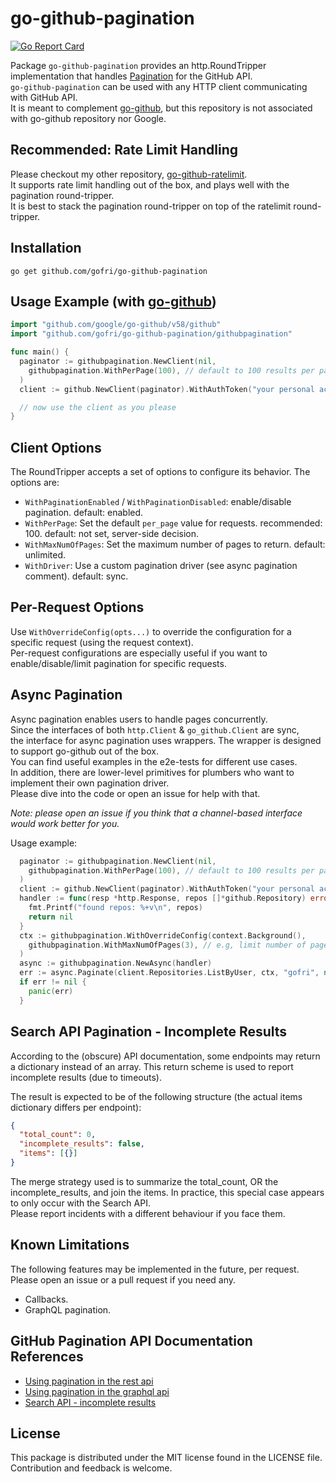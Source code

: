 # go-github-pagination

[![Go Report Card](https://goreportcard.com/badge/github.com/gofri/go-github-pagination)](https://goreportcard.com/report/github.com/gofri/go-github-pagination)

Package `go-github-pagination` provides an http.RoundTripper implementation that handles [Pagination](https://docs.github.com/en/rest/using-the-rest-api/using-pagination-in-the-rest-api) for the GitHub API.  
`go-github-pagination` can be used with any HTTP client communicating with GitHub API.  
It is meant to complement [go-github](https://github.com/google/go-github), but this repository is not associated with go-github repository nor Google.  

## Recommended: Rate Limit Handling

Please checkout my other repository, [go-github-ratelimit](https://github.com/gofri/go-github-ratelimit).  
It supports rate limit handling out of the box, and plays well with the pagination round-tripper.  
It is best to stack the pagination round-tripper on top of the ratelimit round-tripper.  

## Installation

```go get github.com/gofri/go-github-pagination```

## Usage Example (with [go-github](https://github.com/google/go-github))

```go
import "github.com/google/go-github/v58/github"
import "github.com/gofri/go-github-pagination/githubpagination"

func main() {
  paginator := githubpagination.NewClient(nil,
    githubpagination.WithPerPage(100), // default to 100 results per page
  )
  client := github.NewClient(paginator).WithAuthToken("your personal access token")

  // now use the client as you please
}
```

## Client Options

The RoundTripper accepts a set of options to configure its behavior.
The options are:

- `WithPaginationEnabled` / `WithPaginationDisabled`: enable/disable pagination. default: enabled.
- `WithPerPage`: Set the default `per_page` value for requests. recommended: 100. default: not set, server-side decision.
- `WithMaxNumOfPages`: Set the maximum number of pages to return. default: unlimited.
- `WithDriver`: Use a custom pagination driver (see async pagination comment). default: sync.

## Per-Request Options

Use `WithOverrideConfig(opts...)` to override the configuration for a specific request (using the request context).  
Per-request configurations are especially useful if you want to enable/disable/limit pagination for specific requests.

## Async Pagination

Async pagination enables users to handle pages concurrently.  
Since the interfaces of both `http.Client` & `go_github.Client` are sync,  
the interface for async pagination uses wrappers.
The wrapper is designed to support go-github out of the box.  
You can find useful examples in the e2e-tests for different use cases.  
In addition, there are lower-level primitives for plumbers who want to implement their own pagination driver.  
Please dive into the code or open an issue for help with that.

_Note: please open an issue if you think that a channel-based interface would work better for you._

Usage example:

```go
  paginator := githubpagination.NewClient(nil,
    githubpagination.WithPerPage(100), // default to 100 results per page
  )
  client := github.NewClient(paginator).WithAuthToken("your personal access token")
  handler := func(resp *http.Response, repos []*github.Repository) error {
    fmt.Printf("found repos: %+v\n", repos)
    return nil
  }
  ctx := githubpagination.WithOverrideConfig(context.Background(),
    githubpagination.WithMaxNumOfPages(3), // e.g, limit number of pages for this request
  )
  async := githubpagination.NewAsync(handler)
  err := async.Paginate(client.Repositories.ListByUser, ctx, "gofri", nil)
  if err != nil {
    panic(err)
  }
```

## Search API Pagination - Incomplete Results

According to the (obscure) API documentation, some endpoints may return a dictionary instead of an array.
This return scheme is used to report incomplete results (due to timeouts).

The result is expected to be of the following structure (the actual items dictionary differs per endpoint):

```json
{
  "total_count": 0,
  "incomplete_results": false,
  "items": [{}]
}
```

The merge strategy used is to summarize the total_count, OR the incomplete_results, and join the items.
In practice, this special case appears to only occur with the Search API.  
Please report incidents with a different behaviour if you face them.

## Known Limitations

The following features may be implemented in the future, per request.
Please open an issue or a pull request if you need any.  

- Callbacks.
- GraphQL pagination.

## GitHub Pagination API Documentation References

- [Using pagination in the rest api](https://docs.github.com/en/rest/using-the-rest-api/using-pagination-in-the-rest-api)
- [Using pagination in the graphql api](https://docs.github.com/en/graphql/guides/using-pagination-in-the-graphql-api)
- [Search API - incomplete results](https://docs.github.com/en/rest/search/search#timeouts-and-incomplete-results)

## License

This package is distributed under the MIT license found in the LICENSE file.  
Contribution and feedback is welcome.
